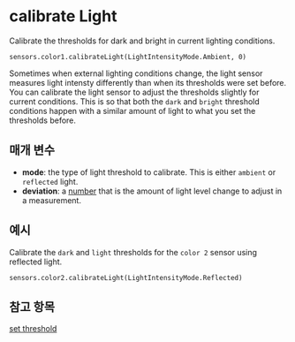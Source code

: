 # calibrate Light

Calibrate the thresholds for dark and bright in current lighting conditions.

```sig
sensors.color1.calibrateLight(LightIntensityMode.Ambient, 0)
```

Sometimes when external lighting conditions change, the light sensor measures light intensty differently than when its thresholds were set before. You can calibrate the light sensor to adjust the thresholds slightly for current conditions. This is so that both the `dark` and `bright` threshold conditions happen with a similar amount of light to what you set the thresholds before.

## 매개 변수

* **mode**: the type of light threshold to calibrate. This is either `ambient` or `reflected` light.
* **deviation**: a [number](/types/number) that is the amount of light level change to adjust in a measurement.

## 예시

Calibrate the `dark` and `light` thresholds for the `color 2` sensor using reflected light.

```blocks
sensors.color2.calibrateLight(LightIntensityMode.Reflected)
```

## 참고 항목

[set threshold](/reference/sensors/color-sensor/set-threshold)